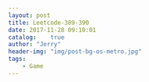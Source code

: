```yaml
---
layout: post
title: Leetcode-389-390
date: 2017-11-28 09:10:01
catalog:    true
author: "Jerry"
header-img: "img/post-bg-os-metro.jpg"
tags: 
    - Game
---
```


